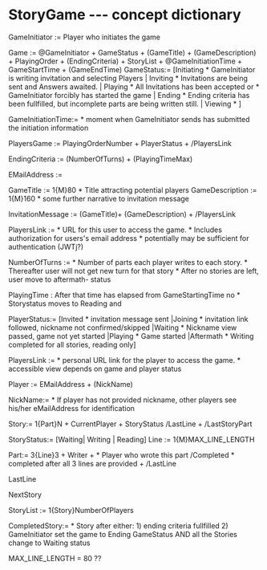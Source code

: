 StoryGame --- concept dictionary
================================


GameInitiator := Player who initiates the game

Game := @GameInitiator + GameStatus + (GameTitle) + (GameDescription) + PlayingOrder +
       (EndingCriteria) + StoryList + @GameInitiationTime +
       GameStartTime + (GameEndTime)
GameStatus:= [Initiating * GameInitiator is writing invitation and selecting Players
    | Inviting * Invitations are being sent and Answers awaited.
    | Playing * All Invitations has been accepted or
          * GameInitiator forcibly has started the game
    | Ending * Ending criteria has been fullfilled, but incomplete parts
    are being written still.
    | Viewing * ]

GameInitiationTime:= * moment when GameInitiator sends has submitted
        the initiation information

PlayersGame := PlayingOrderNumber + PlayerStatus + /PlayersLink

EndingCriteria := (NumberOfTurns) + (PlayingTimeMax)

EMailAddress :=

GameTitle := 1{M}80 * Title attracting potential players
GameDescription := 1{M}160 * some further narrative to invitation message

InvitationMessage := (GameTitle)+ (GameDescription) + /PlayersLink

PlayersLink := * URL for this user to access the game.
     * Includes authorization for users's email address
     * potentially may be sufficient for authentication (JWTj?)

NumberOfTurns := * Number of parts each player writes to each story.
        * Thereafter user will not get new turn for that story
        * After no stories are left, user move to aftermath- status

PlayingTime : After that time has elapsed from GameStartingTime no
       * Storystatus moves to Reading and


PlayerStatus:= [Invited * invitation message sent
|Joining * invitation link followed, nickname not confirmed/skipped
|Waiting * Nickname view passed, game not yet started
|Playing * Game started
|Aftermath * Writing completed for all stories, reading only]

PlayersLink := * personal URL link for the player to access the game.
        * accessible view depends on game and player status

Player := EMailAddress + (NickName)

NickName:= * If player has not provided nickname, other players
      see his/her eMailAddress for identification

Story:= 1{Part}N +
        CurrentPlayer +
        StoryStatus
       /LastLine +
       /LastStoryPart

StoryStatus:= [Waiting| Writing | Reading]
Line := 1{M}MAX_LINE_LENGTH

Part:= 3{Line}3 +
       Writer + * Player who wrote this part
        /Completed * completed after all 3 lines are provided +
        /LastLine

LastLine

NextStory

StoryList :=  1{Story}NumberOfPlayers



CompletedStory:= * Story after either:
                  1) ending criteria fullfilled
                  2) GameInitiator set the game to Ending GameStatus
                 AND
                  all the Stories change to Waiting status

MAX_LINE_LENGTH = 80 ??